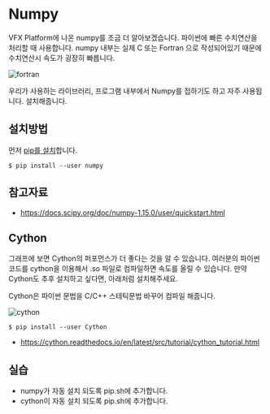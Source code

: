 # Numpy
VFX Platform에 나온 numpy를 조금 더 알아보겠습니다.
파이썬에 빠른 수치연산을 처리할 때 사용합니다.
numpy 내부는 실제 C 또는 Fortran 으로 작성되어있기 때문에 수치연산시 속도가 굉장히 빠릅니다.

![fortran](https://image.slidesharecdn.com/20161030pythonatwarpspeed-4zu3-161115155137/95/python-at-warp-speed-13-638.jpg?cb=1479225194)

우리가 사용하는 라이브러리, 프로그램 내부에서 Numpy를 접하기도 하고 자주 사용됩니다. 설치해줍니다.

## 설치방법

먼저 [pip를 설치](pip.md)합니다.

```
$ pip install --user numpy
```

## 참고자료
- https://docs.scipy.org/doc/numpy-1.15.0/user/quickstart.html


## Cython
그래프에 보면 Cython의 퍼포먼스가 더 좋다는 것을 알 수 있습니다. 여러분의 파이썬 코드를 cython을 이용해서 .so 파일로  컴파일하면 속도를 올릴 수 있습니다. 만약 Cython도 추후 설치하고 싶다면, 아래처럼 설치해주세요.

Cython은 파이썬 문법을 C/C++ 스테틱문법 바꾸어 컴파일 해줍니다.

![cython](https://notes-on-cython.readthedocs.io/en/latest/_images/Results.png)

```
$ pip install --user Cython
```
- https://cython.readthedocs.io/en/latest/src/tutorial/cython_tutorial.html

## 실습
- numpy가 자동 설치 되도록 pip.sh에 추가합니다.
- cython이 자동 설치 되도록 pip.sh에 추가합니다.